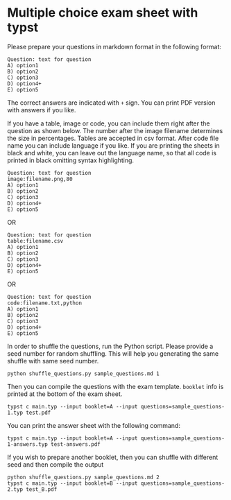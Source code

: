 # Multiple choice exam sheet with typst

Please prepare your questions in markdown format in the following format:

```
Question: text for question
A) option1
B) option2
C) option3
D) option4+
E) option5
```

The correct answers are indicated with `+` sign. You can print PDF version with answers if you like. 

If you have a table, image or code, you can include them right after the question as shown below. The number after the image filename determines the size in percentages. Tables are accepted in csv format. After code file name you can include language if you like. If you are printing the sheets in black and white, you can leave out the language name, so that all code is printed in black omitting syntax highlighting.

```
Question: text for question
image:filename.png,80
A) option1
B) option2
C) option3
D) option4+
E) option5
```
OR
```
Question: text for question
table:filename.csv
A) option1
B) option2
C) option3
D) option4+
E) option5
```
OR
```
Question: text for question
code:filename.txt,python
A) option1
B) option2
C) option3
D) option4+
E) option5
```

In order to shuffle the questions, run the Python script. Please provide a seed number for random shuffling. This will help you generating the same shuffle with same seed number.

```
python shuffle_questions.py sample_questions.md 1
```

Then you can compile the questions with the exam template. `booklet` info is printed at the bottom of the exam sheet. 

```
typst c main.typ --input booklet=A --input questions=sample_questions-1.typ test.pdf
```

You can print the answer sheet with the following command:
```
typst c main.typ --input booklet=A --input questions=sample_questions-1-answers.typ test-answers.pdf
```

If you wish to prepare another booklet, then you can shuffle with different seed and then compile the output

```
python shuffle_questions.py sample_questions.md 2
typst c main.typ --input booklet=B --input questions=sample_questions-2.typ test_B.pdf
```
